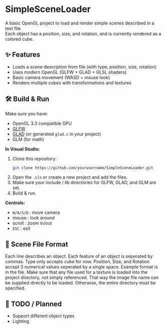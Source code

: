 ﻿# SimpleSceneLoader

A basic OpenGL project to load and render simple scenes described in a text file.  
Each object has a position, size, and rotation, and is currently rendered as a colored cube.

## ✨ Features
- Loads a scene description from file (with type, position, size, rotation)
- Uses modern OpenGL (GLFW + GLAD + GLSL shaders)
- Basic camera movement (WASD + mouse look)
- Renders multiple cubes with transformations and textures


## 🛠 Build & Run

Make sure you have:
- OpenGL 3.3 compatible GPU
- [GLFW](https://www.glfw.org/)
- [GLAD](https://glad.dav1d.de/) (or generated `glad.c` in your project)
- GLM (for math)

**In Visual Studio:**
1. Clone this repository:
    ```bash
    git clone https://github.com/yourusername/SimpleSceneLoader.git
    ```
2. Open the `.sln` or create a new project and add the files.
3. Make sure your include / lib directories for GLFW, GLAD, and GLM are set.
4. Build & run.

**Controls:**
- `W/A/S/D` : move camera
- mouse : look around
- scroll : zoom in/out
- `ESC` : exit

## 📄 Scene File Format
Each line describes an object. Each feature of an object is seperated by commas. Type only accepts cube for now. Position, Size, and Rotation accept 3 numerical values seperated by a single space. Example format is in the file. Make sure that any file used for a texture is loaded into the project directory, not simply referenced. That way the image file name can be supplied directly to be loaded. Otherwise, the entire directory must be specified.

## 📌 TODO / Planned
- Support different object types
- Lighting
